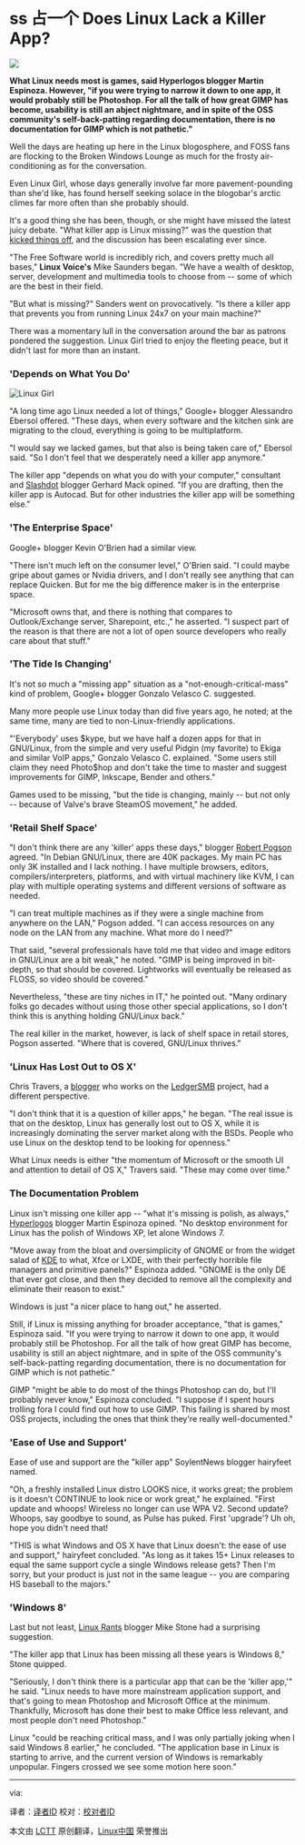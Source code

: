 ss 占一个
Does Linux Lack a Killer App?
================================================================================
![](http://www.linuxinsider.com/images/rw302843/linux-killer-app.jpg)

**What Linux needs most is games, said Hyperlogos blogger Martin Espinoza. However, "if you were trying to narrow it down to one app, it would probably still be Photoshop. For all the talk of how great GIMP has become, usability is still an abject nightmare, and in spite of the OSS community's self-back-patting regarding documentation, there is no documentation for GIMP which is not pathetic."**

Well the days are heating up here in the Linux blogosphere, and FOSS fans are flocking to the Broken Windows Lounge as much for the frosty air-conditioning as for the conversation.

Even Linux Girl, whose days generally involve far more pavement-pounding than she'd like, has found herself seeking solace in the blogobar's arctic climes far more often than she probably should.

It's a good thing she has been, though, or she might have missed the latest juicy debate. "What killer app is Linux missing?" was the question that [kicked things off][1], and the discussion has been escalating ever since.

"The Free Software world is incredibly rich, and covers pretty much all bases," **Linux Voice's** Mike Saunders began. "We have a wealth of desktop, server, development and multimedia tools to choose from -- some of which are the best in their field.

"But what is missing?" Sanders went on provocatively. "Is there a killer app that prevents you from running Linux 24x7 on your main machine?"

There was a momentary lull in the conversation around the bar as patrons pondered the suggestion. Linux Girl tried to enjoy the fleeting peace, but it didn't last for more than an instant.

### 'Depends on What You Do' ###

![Linux Girl](http://www.linuxinsider.com/images/article_images/linuxgirl_bg_pinkswirl_150x245.jpg)

"A long time ago Linux needed a lot of things," Google+ blogger Alessandro Ebersol offered. "These days, when every software and the kitchen sink are migrating to the cloud, everything is going to be multiplatform.

"I would say we lacked games, but that also is being taken care of," Ebersol said. "So I don't feel that we desperately need a killer app anymore."

The killer app "depends on what you do with your computer," consultant and [Slashdot][2] blogger Gerhard Mack opined. "If you are drafting, then the killer app is Autocad. But for other industries the killer app will be something else."

### 'The Enterprise Space' ###

Google+ blogger Kevin O'Brien had a similar view.

"There isn't much left on the consumer level," O'Brien said. "I could maybe gripe about games or Nvidia drivers, and I don't really see anything that can replace Quicken. But for me the big difference maker is in the enterprise space.

"Microsoft owns that, and there is nothing that compares to Outlook/Exchange server, Sharepoint, etc.," he asserted. "I suspect part of the reason is that there are not a lot of open source developers who really care about that stuff."

### 'The Tide Is Changing' ###

It's not so much a "missing app" situation as a "not-enough-critical-mass" kind of problem, Google+ blogger Gonzalo Velasco C. suggested.

Many more people use Linux today than did five years ago, he noted; at the same time, many are tied to non-Linux-friendly applications.

"'Everybody' uses $kype, but we have half a dozen apps for that in GNU/Linux, from the simple and very useful Pidgin (my favorite) to Ekiga and similar VoIP apps," Gonzalo Velasco C. explained. "Some users still claim they need Photo$hop and don't take the time to master and suggest improvements for GIMP, Inkscape, Bender and others."

Games used to be missing, "but the tide is changing, mainly -- but not only -- because of Valve's brave SteamOS movement," he added.

### 'Retail Shelf Space' ###

"I don't think there are any 'killer' apps these days," blogger [Robert Pogson][3] agreed. "In Debian GNU/Linux, there are 40K packages. My main PC has only 3K installed and I lack nothing. I have multiple browsers, editors, compilers/interpreters, platforms, and with virtual machinery like KVM, I can play with multiple operating systems and different versions of software as needed.

"I can treat multiple machines as if they were a single machine from anywhere on the LAN," Pogson added. "I can access resources on any node on the LAN from any machine. What more do I need?"

That said, "several professionals have told me that video and image editors in GNU/Linux are a bit weak," he noted. "GIMP is being improved in bit-depth, so that should be covered. Lightworks will eventually be released as FLOSS, so video should be covered."

Nevertheless, "these are tiny niches in IT," he pointed out. "Many ordinary folks go decades without using those other special applications, so I don't think this is anything holding GNU/Linux back."

The real killer in the market, however, is lack of shelf space in retail stores, Pogson asserted. "Where that is covered, GNU/Linux thrives."

### 'Linux Has Lost Out to OS X' ###

Chris Travers, a [blogger][4] who works on the [LedgerSMB][5] project, had a different perspective.

"I don't think that it is a question of killer apps," he began. "The real issue is that on the desktop, Linux has generally lost out to OS X, while it is increasingly dominating the server market along with the BSDs. People who use Linux on the desktop tend to be looking for openness."

What Linux needs is either "the momentum of Microsoft or the smooth UI and attention to detail of OS X," Travers said. "These may come over time."

### The Documentation Problem ###

Linux isn't missing one killer app -- "what it's missing is polish, as always," [Hyperlogos][6] blogger Martin Espinoza opined. "No desktop environment for Linux has the polish of Windows XP, let alone Windows 7.

"Move away from the bloat and oversimplicity of GNOME or from the widget salad of [KDE][7] to what, Xfce or LXDE, with their perfectly horrible file managers and primitive panels?" Espinoza added. "GNOME is the only DE that ever got close, and then they decided to remove all the complexity and eliminate their reason to exist."

Windows is just "a nicer place to hang out," he asserted.

Still, if Linux is missing anything for broader acceptance, "that is games," Espinoza said. "If you were trying to narrow it down to one app, it would probably still be Photoshop. For all the talk of how great GIMP has become, usability is still an abject nightmare, and in spite of the OSS community's self-back-patting regarding documentation, there is no documentation for GIMP which is not pathetic."

GIMP "might be able to do most of the things Photoshop can do, but I'll probably never know," Espinoza concluded. "I suppose if I spent hours trolling fora I could find out how to use GIMP. This failing is shared by most OSS projects, including the ones that think they're really well-documented."

### 'Ease of Use and Support' ###

Ease of use and support are the "killer app" SoylentNews blogger hairyfeet named.

"Oh, a freshly installed Linux distro LOOKS nice, it works great; the problem is it doesn't CONTINUE to look nice or work great," he explained. "First update and whoops! Wireless no longer can use WPA V2. Second update? Whoops, say goodbye to sound, as Pulse has puked. First 'upgrade'? Uh oh, hope you didn't need that!

"THIS is what Windows and OS X have that Linux doesn't: the ease of use and support," hairyfeet concluded. "As long as it takes 15+ Linux releases to equal the same support cycle a single Windows release gets? Then I'm sorry, but your product is just not in the same league -- you are comparing HS baseball to the majors."

### 'Windows 8' ###

Last but not least, [Linux Rants][8] blogger Mike Stone had a surprising suggestion.

"The killer app that Linux has been missing all these years is Windows 8," Stone quipped.

"Seriously, I don't think there is a particular app that can be the 'killer app,'" he said. "Linux needs to have more mainstream application support, and that's going to mean Photoshop and Microsoft Office at the minimum. Thankfully, Microsoft has done their best to make Office less relevant, and most people don't need Photoshop."

Linux "could be reaching critical mass, and I was only partially joking when I said Windows 8 earlier," he concluded. "The application base in Linux is starting to arrive, and the current version of Windows is remarkably unpopular. Fingers crossed we see some motion here soon."

--------------------------------------------------------------------------------

via: 

译者：[译者ID](https://github.com/译者ID) 校对：[校对者ID](https://github.com/校对者ID)

本文由 [LCTT](https://github.com/LCTT/TranslateProject) 原创翻译，[Linux中国](http://linux.cn/) 荣誉推出

[1]:http://www.linuxvoice.com/voice-of-the-masses-what-killer-app-is-linux-missing/
[2]:http://slashdot.org/
[3]:http://mrpogson.com/
[4]:http://ledgersmbdev.blogspot.com/
[5]:http://www.ledgersmb.org/
[6]:http://hyperlogos.org/
[7]:http://www.kde.org/
[8]:http://linuxrants.com/
